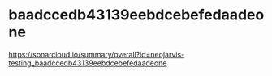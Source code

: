 # baadccedb43139eebdcebefedaadeone
https://sonarcloud.io/summary/overall?id=neojarvis-testing_baadccedb43139eebdcebefedaadeone
